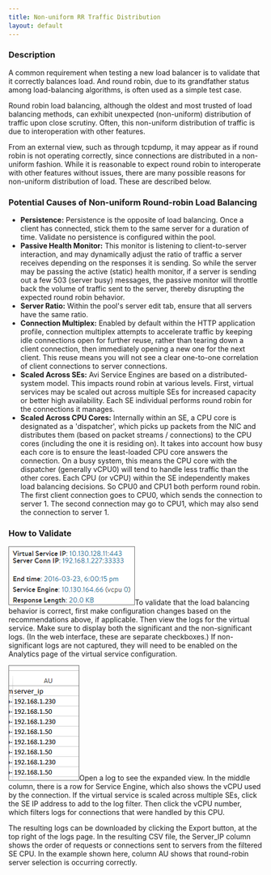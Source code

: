 ```yaml
---
title: Non-uniform RR Traffic Distribution
layout: default
---
```

### Description

A common requirement when testing a new load balancer is to validate that it correctly balances load. And round robin, due to its grandfather status among load-balancing algorithms, is often used as a simple test case.

Round robin load balancing, although the oldest and most trusted of load balancing methods, can exhibit unexpected (non-uniform) distribution of traffic upon close scrutiny. Often, this non-uniform distribution of traffic is due to interoperation with other features.

From an external view, such as through tcpdump, it may appear as if round robin is not operating correctly, since connections are distributed in a non-uniform fashion. While it is reasonable to expect round robin to interoperate with other features without issues, there are many possible reasons for non-uniform distribution of load. These are described below.

### Potential Causes of Non-uniform Round-robin Load Balancing

* **Persistence:** Persistence is the opposite of load balancing. Once a client has connected, stick them to the same server for a duration of time. Validate no persistence is configured within the pool.
* **Passive Health Monitor:** This monitor is listening to client-to-server interaction, and may dynamically adjust the ratio of traffic a server receives depending on the responses it is sending. So while the server may be passing the active (static) health monitor, if a server is sending out a few 503 (server busy) messages, the passive monitor will throttle back the volume of traffic sent to the server, thereby disrupting the expected round robin behavior.
* **Server Ratio:** Within the pool's server edit tab, ensure that all servers have the same ratio.
* **Connection Multiplex:** Enabled by default within the HTTP application profile, connection multiplex attempts to accelerate traffic by keeping idle connections open for further reuse, rather than tearing down a client connection, then immediately opening a new one for the next client. This reuse means you will not see a clear one-to-one correlation of client connections to server connections.
* **Scaled Across SEs:** Avi Service Engines are based on a distributed-system model. This impacts round robin at various levels. First, virtual services may be scaled out across multiple SEs for increased capacity or better high availability. Each SE individual performs round robin for the connections it manages.
* **Scaled Across CPU Cores:** Internally within an SE, a CPU core is designated as a 'dispatcher', which picks up packets from the NIC and distributes them (based on packet streams / connections) to the CPU cores (including the one it is residing on). It takes into account how busy each core is to ensure the least-loaded CPU core answers the connection. On a busy system, this means the CPU core with the dispatcher (generally vCPU0) will tend to handle less traffic than the other cores. Each CPU (or vCPU) within the SE independently makes load balancing decisions. So CPU0 and CPU1 both perform round robin. The first client connection goes to CPU0, which sends the connection to server 1. The second connection may go to CPU1, which may also send the connection to server 1.

### How to Validate

<a href="img/LogCPU0.png"><img class="size-full wp-image-6602 alignright" src="img/LogCPU0.png" alt="LogCPU0" width="250" height="116"></a>To validate that the load balancing behavior is correct, first make configuration changes based on the recommendations above, if applicable. Then view the logs for the virtual service. Make sure to display both the significant and the non-significant logs. (In the web interface, these are separate checkboxes.) If non-significant logs are not captured, they will need to be enabled on the Analytics page of the virtual service configuration.

<a href="img/RRList.png"><img class="size-full wp-image-6608 alignleft" src="img/RRList.png" alt="RRList" width="140" height="228"></a>Open a log to see the expanded view. In the middle column, there is a row for Service Engine, which also shows the vCPU used by the connection. If the virtual service is scaled across multiple SEs, click the SE IP address to add to the log filter. Then click the vCPU number, which filters logs for connections that were handled by this CPU.

The resulting logs can be downloaded by clicking the Export button, at the top right of the logs page. In the resulting CSV file, the Server_IP column shows the order of requests or connections sent to servers from the filtered SE CPU. In the example shown here, column AU shows that round-robin server selection is occurring correctly.
